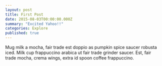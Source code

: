```yaml
---
layout: post
title: First Post
date: 2015-08-03T00:00:00.000Z
summary: "Excited Yahoo!!"
categories: Explore
published: true
---
```





Mug milk a mocha, fair trade est doppio as pumpkin spice saucer robusta iced. Milk cup frappuccino arabica ut fair trade grinder saucer. Est, fair trade mocha, crema wings, extra id spoon coffee frappuccino. 
